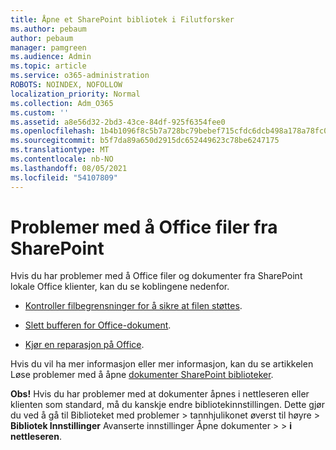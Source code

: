 ```yaml
---
title: Åpne et SharePoint bibliotek i Filutforsker
ms.author: pebaum
author: pebaum
manager: pamgreen
ms.audience: Admin
ms.topic: article
ms.service: o365-administration
ROBOTS: NOINDEX, NOFOLLOW
localization_priority: Normal
ms.collection: Adm_O365
ms.custom: ''
ms.assetid: a8e56d32-2bd3-43ce-84df-925f6354fee0
ms.openlocfilehash: 1b4b1096f8c5b7a728bc79bebef715cfdc6dcb498a178a78fc0e0fff0faa5585
ms.sourcegitcommit: b5f7da89a650d2915dc652449623c78be6247175
ms.translationtype: MT
ms.contentlocale: nb-NO
ms.lasthandoff: 08/05/2021
ms.locfileid: "54107809"
---
```

# <a name="problems-opening-office-files-from-sharepoint"></a>Problemer med å Office filer fra SharePoint

Hvis du har problemer med å Office filer og dokumenter fra SharePoint lokale Office klienter, kan du se koblingene nedenfor. 

- [Kontroller filbegrensninger for å sikre at filen støttes](https://support.office.com/article/Invalid-file-names-and-file-types-in-OneDrive-OneDrive-for-Business-and-SharePoint-64883a5d-228e-48f5-b3d2-eb39e07630fa).

- [Slett bufferen for Office-dokument](https://support.office.com/article/Delete-your-Office-Document-Cache-b1d3765e-d71b-4bb8-99ca-acd22c42995d).

- [Kjør en reparasjon på Office](https://support.office.com/Article/Repair-an-Office-application-7821d4b6-7c1d-4205-aa0e-a6b40c5bb88b).

Hvis du vil ha mer informasjon eller mer informasjon, kan du se artikkelen Løse problemer med å åpne [dokumenter SharePoint biblioteker](https://support.office.com/article/Fix-problems-opening-documents-in-SharePoint-libraries-31329FA1-4AD0-47FC-95D8-BB0C5B12A536).

**Obs!** Hvis du har problemer med at dokumenter åpnes i nettleseren eller klienten som standard, må du kanskje endre bibliotekinnstillingen. Dette gjør du ved å gå til Biblioteket med problemer > tannhjulikonet øverst til høyre > **Bibliotek Innstillinger** Avanserte innstillinger Åpne dokumenter  >     >  **i nettleseren**.

